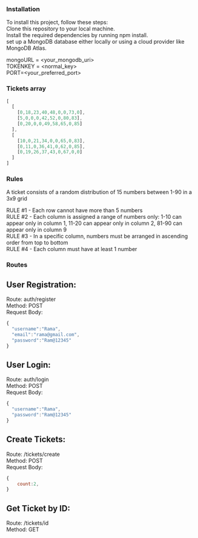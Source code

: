 ### Installation
To install this project, follow these steps: </br>
Clone this repository to your local machine. </br>
Install the required dependencies by running npm install.</br>
set up a MongoDB database either locally or using a cloud provider like MongoDB Atlas.</br>

mongoURL = <your_mongodb_uri> </br>
TOKENKEY = <normal_key> </br>
PORT=<your_preferred_port> </br>

### Tickets array
```Javascript
[
  [
    [0,18,23,40,48,0,0,73,0],
    [5,0,0,0,42,52,0,80,83],
    [0,20,0,0,49,58,65,0,85]
  ],
  [
    [10,0,21,34,0,0,65,0,83],
    [0,11,0,36,41,0,62,0,85],
    [0,19,26,37,43,0,67,0,0]
  ]
]

```

### Rules
A ticket consists of a random distribution of 15 numbers between 1-90 in a 3x9 grid </br>

RULE #1 - Each row cannot have more than 5 numbers </br>
RULE #2 - Each column is assigned a range of numbers only: 1-10 can appear only in column 1, 11-20 can appear only in column 2, 81-90 can appear only in column 9</br>
RULE #3 - In a specific column, numbers must be arranged in ascending order from top to bottom </br>
RULE #4 - Each column must have at least 1 number</br>

### Routes
## User Registration:

Route: auth/register</br>
Method: POST</br>
Request Body:</br>
```Javascript
{
  "username":"Rama",
  "email":"rama@gmail.com",
  "password":"Ram@12345"
}
```

## User Login:

Route: auth/login</br>
Method: POST</br>
Request Body:</br>
```Javascript
{
  "username":"Rama",
  "password":"Ram@12345"
}
```

## Create Tickets:

Route: /tickets/create </br>
Method: POST </br>
Request Body:</br>
```Javascript
{
    count:2,
}
```

## Get Ticket by ID:

Route: /tickets/id</br>
Method: GET</br>


